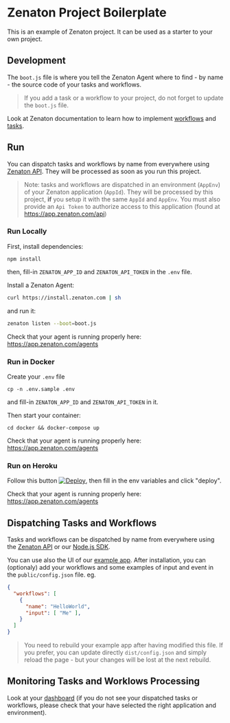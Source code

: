 # Zenaton Project Boilerplate

This is an example of Zenaton project. It can be used as a starter to your own project. 

## Development

The `boot.js` file is where you tell the Zenaton Agent where to find - by name - the source code of your tasks and workflows.

> If you add a task or a workflow to your project, do not forget to update the `boot.js` file.

Look at Zenaton documentation to learn how to implement [workflows](https://docs.zenaton.com/workflows/implementation/) and [tasks](https://docs.zenaton.com/tasks/implementation/).

## Run 

You can dispatch tasks and workflows by name from everywhere using [Zenaton API](https://docs.zenaton.com/client/graphql-api/). They will be processed as soon as you run this project.

> Note: tasks and workflows are dispatched in an environment (`AppEnv`) of your Zenaton application (`AppId`). They will be processed by this project, **if** you setup it with the same `AppId` and `AppEnv`. You must also provide an `Api Token` to authorize access to this application (found at https://app.zenaton.com/api)

### Run Locally
First, install dependencies:
```
npm install
```
then, fill-in `ZENATON_APP_ID` and `ZENATON_API_TOKEN` in the `.env` file.

Install a Zenaton Agent:
````sh
curl https://install.zenaton.com | sh
````
and run it:
````sh
zenaton listen --boot=boot.js
````

Check that your agent is running properly here: https://app.zenaton.com/agents

### Run in Docker

Create your `.env` file
```
cp -n .env.sample .env
```
and fill-in `ZENATON_APP_ID` and `ZENATON_API_TOKEN` in it.

Then start your container:
```
cd docker && docker-compose up
```

Check that your agent is running properly here: https://app.zenaton.com/agents

### Run on Heroku

Follow this button [![Deploy](https://www.herokucdn.com/deploy/button.svg)](https://heroku.com/deploy), then fill in the env variables and click "deploy".

Check that your agent is running properly here: https://app.zenaton.com/agents



## Dispatching Tasks and Workflows

Tasks and workflows can be dispatched  by name from everywhere using the [Zenaton API](https://docs.zenaton.com/client/graphql-api/) or our [Node.js SDK](https://github.com/zenaton/zenaton-node).

You can use also the UI of our [example app](https://github.com/zenaton/nodejs-example-app). After installation, you can (optionaly) add your workflows and some examples of input and event in the `public/config.json` file. eg.
````json
{
  "workflows": [
    {
      "name": "HelloWorld",
      "input": [ "Me" ],
    }
  ]
} 
````
> You need to rebuild your example app after having modified this file. If you prefer, you can update directly `dist/config.json` and simply reload the page - but your changes will be lost at the next rebuild.

## Monitoring Tasks and Worklows Processing

Look at your [dashboard](https://app.zenaton.com/workflows) (if you do not see your dispatched tasks or workflows, please check that your have selected the right application and environment).